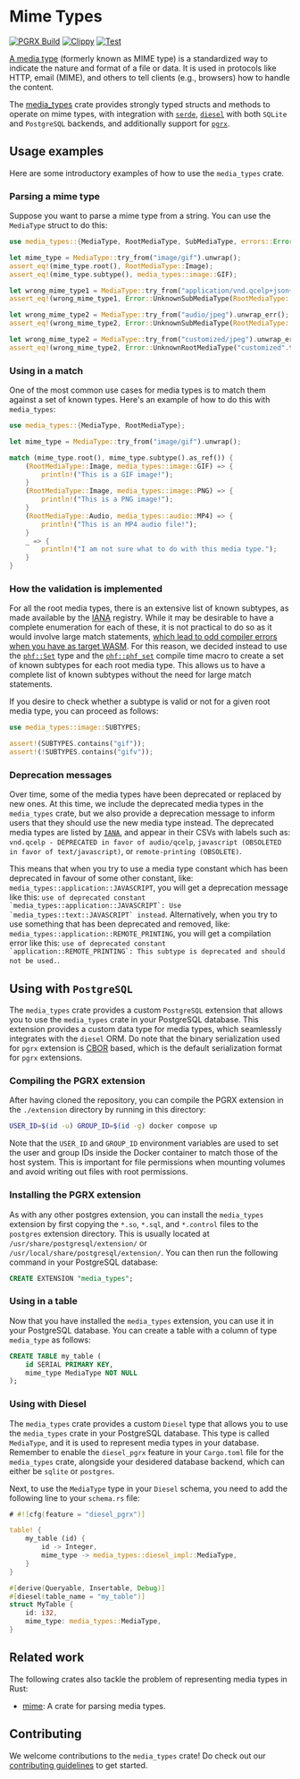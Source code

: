 # Mime Types

[![PGRX Build](https://github.com/earth-metabolome-initiative/emi-monorepo/actions/workflows/pgrx-build-media_types.yml/badge.svg)](https://github.com/earth-metabolome-initiative/emi-monorepo/actions/workflows/pgrx-build-media_types.yml)
[![Clippy](https://github.com/earth-metabolome-initiative/emi-monorepo/actions/workflows/cargo-clippy-media_types.yml/badge.svg)](https://github.com/earth-metabolome-initiative/emi-monorepo/actions/workflows/cargo-clippy-media_types.yml)
[![Test](https://github.com/earth-metabolome-initiative/emi-monorepo/actions/workflows/cargo-test-media_types.yml/badge.svg)](https://github.com/earth-metabolome-initiative/emi-monorepo/actions/workflows/cargo-test-media_types.yml)

[A media type](https://en.wikipedia.org/wiki/Media_type) (formerly known as MIME type) is a standardized way to indicate the nature and format of a file or data. It is used in protocols like HTTP, email (MIME), and others to tell clients (e.g., browsers) how to handle the content.

The [media_types]() crate provides strongly typed structs and methods to operate on mime types, with integration with [`serde`](https://docs.rs/serde/latest/serde/index.html), [`diesel`](https://github.com/diesel-rs/diesel) with both `SQLite` and `PostgreSQL` backends, and additionally support for [`pgrx`](https://github.com/pgcentralfoundation/pgrx).

## Usage examples

Here are some introductory examples of how to use the `media_types` crate.

### Parsing a mime type

Suppose you want to parse a mime type from a string. You can use the `MediaType` struct to do this:

```rust
use media_types::{MediaType, RootMediaType, SubMediaType, errors::Error};

let mime_type = MediaType::try_from("image/gif").unwrap();
assert_eq!(mime_type.root(), RootMediaType::Image);
assert_eq!(mime_type.subtype(), media_types::image::GIF);

let wrong_mime_type1 = MediaType::try_from("application/vnd.qcelp+json+xml").unwrap_err();
assert_eq!(wrong_mime_type1, Error::UnknownSubMediaType(RootMediaType::Application, "vnd.qcelp+json+xml".to_owned()));

let wrong_mime_type2 = MediaType::try_from("audio/jpeg").unwrap_err();
assert_eq!(wrong_mime_type2, Error::UnknownSubMediaType(RootMediaType::Audio, "jpeg".to_owned()));

let wrong_mime_type2 = MediaType::try_from("customized/jpeg").unwrap_err();
assert_eq!(wrong_mime_type2, Error::UnknownRootMediaType("customized".to_owned()));
```

### Using in a match

One of the most common use cases for media types is to match them against a set of known types.
Here's an example of how to do this with `media_types`:

```rust
use media_types::{MediaType, RootMediaType};

let mime_type = MediaType::try_from("image/gif").unwrap();

match (mime_type.root(), mime_type.subtype().as_ref()) {
    (RootMediaType::Image, media_types::image::GIF) => {
        println!("This is a GIF image!");
    }
    (RootMediaType::Image, media_types::image::PNG) => {
        println!("This is a PNG image!");
    }
    (RootMediaType::Audio, media_types::audio::MP4) => {
        println!("This is an MP4 audio file!");
    }
    _ => {
        println!("I am not sure what to do with this media type.");
    }
}
```

### How the validation is implemented

For all the root media types, there is an extensive list of known subtypes, as made available by the [IANA](https://www.iana.org/assignments/media-types/media-types.xhtml) registry. While it may be desirable to have a complete enumeration for each of these, it is not practical to do so as it would involve large match statements, [which lead to odd compiler errors when you have as target WASM](https://github.com/rustwasm/wasm-pack/issues/981). For this reason, we decided instead to use the [`phf::Set`](https://docs.rs/phf/latest/phf/struct.Set.html) type and the [`phf::phf_set`](https://docs.rs/phf/latest/phf/macro.phf_set.html) compile time macro to create a set of known subtypes for each root media type. This allows us to have a complete list of known subtypes without the need for large match statements.

If you desire to check whether a subtype is valid or not for a given root media type, you can proceed as follows:

```rust
use media_types::image::SUBTYPES;

assert!(SUBTYPES.contains("gif"));
assert!(!SUBTYPES.contains("gifv"));
```

### Deprecation messages

Over time, some of the media types have been deprecated or replaced by new ones. At this time, we include the deprecated media types in the `media_types` crate, but we also provide a deprecation message to inform users that they should use the new media type instead. The deprecated media types are listed by [`IANA`](https://www.iana.org/assignments/media-types/media-types.xhtml), and appear in their CSVs with labels such as: `vnd.qcelp - DEPRECATED in favor of audio/qcelp`, `javascript (OBSOLETED in favor of text/javascript)`, or `remote-printing (OBSOLETE)`.

This means that when you try to use a media type constant which has been deprecated in favour of some other constant, like: `media_types::application::JAVASCRIPT`, you will get a deprecation message like this: ```use of deprecated constant `media_types::application::JAVASCRIPT`: Use `media_types::text::JAVASCRIPT` instead```. Alternatively, when you try to use something that has been deprecated and removed, like: `media_types::application::REMOTE_PRINTING`, you will get a compilation error like this: ```use of deprecated constant `application::REMOTE_PRINTING`: This subtype is deprecated and should not be used.```.

## Using with `PostgreSQL`

The `media_types` crate provides a custom `PostgreSQL` extension that allows you to use the `media_types` crate in your PostgreSQL database. This extension provides a custom data type for media types, which seamlessly integrates with the `diesel` ORM. Do note that the binary serialization used for `pgrx` extension is [CBOR](https://en.wikipedia.org/wiki/CBOR) based, which is the default serialization format for `pgrx` extensions.

### Compiling the PGRX extension

After having cloned the repository, you can compile the PGRX extension in the `./extension` directory by running in this directory:

```bash
USER_ID=$(id -u) GROUP_ID=$(id -g) docker compose up
```

Note that the `USER_ID` and `GROUP_ID` environment variables are used to set the user and group IDs inside the Docker container to match those of the host system. This is important for file permissions when mounting volumes and avoid writing out files with root permissions.

### Installing the PGRX extension

As with any other postgres extension, you can install the `media_types` extension by first copying the `*.so`, `*.sql`, and `*.control` files to the `postgres` extension directory. This is usually located at `/usr/share/postgresql/extension/` or `/usr/local/share/postgresql/extension/`. You can then run the following command in your PostgreSQL database:

```sql
CREATE EXTENSION "media_types";
```

### Using in a table

Now that you have installed the `media_types` extension, you can use it in your PostgreSQL database. You can create a table with a column of type `media_type` as follows:

```sql
CREATE TABLE my_table (
    id SERIAL PRIMARY KEY,
    mime_type MediaType NOT NULL
);
```

### Using with Diesel

The `media_types` crate provides a custom `Diesel` type that allows you to use the `media_types` crate in your PostgreSQL database. This type is called `MediaType`, and it is used to represent media types in your database. Remember to enable the `diesel_pgrx` feature in your `Cargo.toml` file for the `media_types` crate, alongside your desidered database backend, which can either be `sqlite` or `postgres`.

Next, to use the `MediaType` type in your `Diesel` schema, you need to add the following line to your `schema.rs` file:

```rust
# #![cfg(feature = "diesel_pgrx")]

table! {
    my_table (id) {
        id -> Integer,
        mime_type -> media_types::diesel_impl::MediaType,
    }
}

#[derive(Queryable, Insertable, Debug)]
#[diesel(table_name = "my_table")]
struct MyTable {
    id: i32,
    mime_type: media_types::MediaType,
}
```

## Related work

The following crates also tackle the problem of representing media types in Rust:

* [mime](https://crates.io/crates/mime): A crate for parsing media types.

## Contributing

We welcome contributions to the `media_types` crate! Do check out our [contributing guidelines](https://github.com/earth-metabolome-initiative/emi-monorepo/blob/main/CONTRIBUTING.md) to get started.
